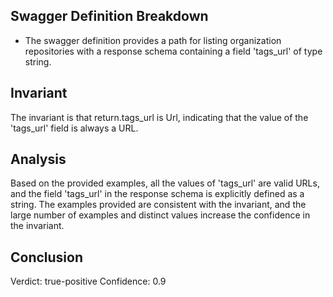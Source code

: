 ## Swagger Definition Breakdown
- The swagger definition provides a path for listing organization repositories with a response schema containing a field 'tags_url' of type string.

## Invariant
The invariant is that return.tags_url is Url, indicating that the value of the 'tags_url' field is always a URL.

## Analysis
Based on the provided examples, all the values of 'tags_url' are valid URLs, and the field 'tags_url' in the response schema is explicitly defined as a string. The examples provided are consistent with the invariant, and the large number of examples and distinct values increase the confidence in the invariant.

## Conclusion
Verdict: true-positive
Confidence: 0.9
